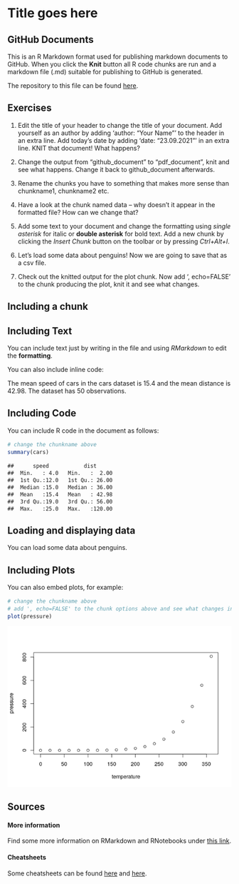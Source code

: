 Title goes here
================

## GitHub Documents

This is an R Markdown format used for publishing markdown documents to
GitHub. When you click the **Knit** button all R code chunks are run and
a markdown file (.md) suitable for publishing to GitHub is generated.

The repository to this file can be found
[here](https://github.com/helenahartmann/git_md_intro).

## Exercises

1.  Edit the title of your header to change the title of your document.
    Add yourself as an author by adding ‘author: “Your Name”’ to the
    header in an extra line. Add today’s date by adding ‘date:
    “23.09.2021”’ in an extra line. KNIT that document\! What happens?

2.  Change the output from “github\_document” to “pdf\_document”, knit
    and see what happens. Change it back to github\_document afterwards.

3.  Rename the chunks you have to something that makes more sense than
    chunkname1, chunkname2 etc.

4.  Have a look at the chunk named data – why doesn’t it appear in the
    formatted file? How can we change that?

5.  Add some text to your document and change the formatting using
    *single asterisk* for italic or **double asterisk** for bold text.
    Add a new chunk by clicking the *Insert Chunk* button on the toolbar
    or by pressing *Ctrl+Alt+I*.

6.  Let’s load some data about penguins\! Now we are going to save that
    as a csv file.

7.  Check out the knitted output for the plot chunk. Now add ‘,
    echo=FALSE’ to the chunk producing the plot, knit it and see what
    changes.

## Including a chunk

## Including Text

You can include text just by writing in the file and using *RMarkdown*
to edit the **formatting**.

You can also include inline code:

The mean speed of cars in the cars dataset is 15.4 and the mean distance
is 42.98. The dataset has 50 observations.

## Including Code

You can include R code in the document as follows:

``` r
# change the chunkname above
summary(cars)
```

    ##      speed           dist       
    ##  Min.   : 4.0   Min.   :  2.00  
    ##  1st Qu.:12.0   1st Qu.: 26.00  
    ##  Median :15.0   Median : 36.00  
    ##  Mean   :15.4   Mean   : 42.98  
    ##  3rd Qu.:19.0   3rd Qu.: 56.00  
    ##  Max.   :25.0   Max.   :120.00

## Loading and displaying data

You can load some data about penguins.

## Including Plots

You can also embed plots, for example:

``` r
# change the chunkname above
# add ', echo=FALSE' to the chunk options above and see what changes in your output when you knit
plot(pressure)
```

![](SBL_repro_markdown_exercises_files/figure-gfm/chunkname3-1.png)<!-- -->

## Sources

#### More information

Find some more information on RMarkdown and RNotebooks under [this
link](https://argoshare.is.ed.ac.uk/healthyr_book/chap12-h1.html).

#### Cheatsheets

Some cheatsheets can be found
[here](https://raw.githubusercontent.com/rstudio/cheatsheets/master/rmarkdown-2.0.pdf)
and
[here](www.rstudio.com/wp-content/uploads/2015/02/rmarkdown-cheatsheet.pdf).
